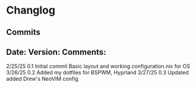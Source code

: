 # Changlog 

## Commits

Date:       Version:        Comments:
--------------------------------------------------------------------------------------------------
2/25/25     0.1             Initial commit  Basic layout and working configuration.nix for OS
3/26/25     0.2             Added my dotfiles for BSPWM, Hyprland
3/27/25     0.3             Updated added Drew's NeoVIM config 
